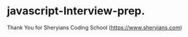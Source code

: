# javascript-Interview-prep.


Thank You for Sheryians Coding School          (https://www.sheryians.com)
